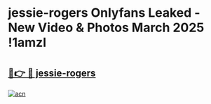 # jessie-rogers Onlyfans Leaked - New Video & Photos March 2025 !1amzl

# <h2><a href="https://ahbir5.iuczelnia.edu.pl?title=jessie-rogers&ref=1amzl">🔗👉 🔴 jessie-rogers</a></h2>

[![acn](https://github.com/user-attachments/assets/0f9c940e-d8b0-45ae-aac7-cd30a18b3e1c)](https://ahbir5.iuczelnia.edu.pl?title=jessie-rogers&ref=1amzl)

